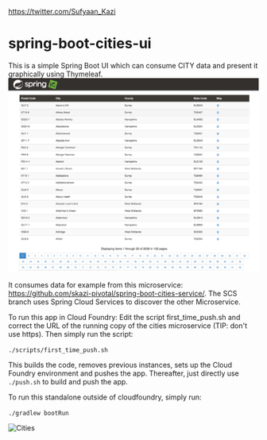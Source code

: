 https://twitter.com/Sufyaan_Kazi

# spring-boot-cities-ui
This is a simple Spring Boot UI which can consume CITY data and present it graphically using Thymeleaf. 
![Cities-ui](/docs/Cities-ui.png)

It consumes data for example from this microservice: https://github.com/skazi-pivotal/spring-boot-cities-service/. The SCS branch uses Spring Cloud Services to discover the other Microservice.

To run this app in Cloud Foundry:
Edit the script first_time_push.sh and correct the URL of the running copy of the cities microservice (TIP: don't use https). Then simply run the script:

``` ./scripts/first_time_push.sh ```

This builds the code, removes previous instances, sets up the Cloud Foundry environment and pushes the app. Thereafter, just directly use ``` ./push.sh ``` to build and push the app.

To run this standalone outside of cloudfoundry, simply run:

``` ./gradlew bootRun ```

![Cities](/docs/Cities.png)
